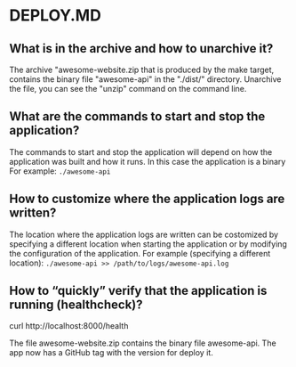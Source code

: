 # DEPLOY.MD
## What is in the archive and how to unarchive it?
The archive "awesome-website.zip that is produced by the make target,
contains the binary file "awesome-api" in the "./dist/" directory.
Unarchive the file, you can see the "unzip" command on the command line.
## What are the commands to start and stop the application?
The commands to start and stop the application will depend
on how the application was built and how it runs.
In this case the application is a binary
For example:
```./awesome-api```
## How to customize where the application logs are written?
The location where the application logs are written can be costomized
by specifying a different location when starting the application or
by modifying the configuration of the application.
For example (specifying a different location):
```./awesome-api >> /path/to/logs/awesome-api.log```
## How to “quickly” verify that the application is running (healthcheck)?
curl http://localhost:8000/health

The file awesome-website.zip contains the binary file awesome-api.
The app now has a GitHub tag with the version for deploy it.